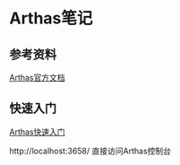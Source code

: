 # Arthas笔记

## 参考资料

[Arthas官方文档](https://arthas.aliyun.com/doc/)

## 快速入门

[Arthas快速入门](https://arthas.aliyun.com/doc/quick-start.html)

http://localhost:3658/ 直接访问Arthas控制台